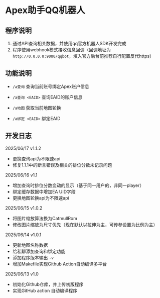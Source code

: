 # Apex助手QQ机器人

## 程序说明
1. 通过API查询相关数据，并使用qq官方机器人SDK开发完成
1. 程序使用webhook模式接收信息回调（回调地址为`http://0.0.0.0:9000/qqbot`，填入官方后台前推荐自行配置反代https）

## 功能说明

- `/a查询` 查询当前账号绑定Apex账户信息

- `/a查询 <EAID>` 查询EAID的账户信息

- `/a地图` 获取当前地图轮换

- `/a绑定 <EAID>` 绑定EAID

## 开发日志

2025/06/17 v1.1.2

- 更换查询api为不限速api
- 修复1.1.1中的断言错误及相关的排位分数未记录问题

2025/06/16 v1.1

- 增加查询时排位分数变动的显示（基于同一用户的，非同一player）
- 绑定缓存数据中增加EA UID字段
- 更换地图轮换api为不限速api

2025/06/15 v1.0.2

- 将图片缩放算法换为CatmullRom
- 修改图片缩放为尺寸优先（现在默认以拉伸为主，可传参设置为比例为主）

2025/06/14 v1.0.1

- 更新地图名称数据
- 给私聊添加查询和绑定功能
- 添加程序版本输出 `-v`
- 增加Makefile实现Github Action自动编译多平台

2025/06/13 v1.0

- 初始化Github仓库，并上传初版程序
- 实现GitHub action 自动编译程序
